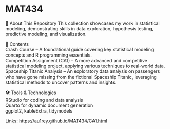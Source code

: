 # MAT434

🚀 About This Repository
This collection showcases my work in statistical modeling, demonstrating skills in data exploration, hypothesis testing, predictive modeling, and visualization.  

📂 Contents  
Crash Course – A foundational guide covering key statistical modeling concepts and R programming essentials.  
Competition Assignment (CA1) – A more advanced and competitive statistical modeling project, applying various techniques to real-world data.  
Spaceship Titanic Analysis – An exploratory data analysis on passengers who have gone missing from the fictional Spaceship Titanic, leveraging statistical methods to uncover patterns and insights.  
  
🛠 Tools & Technologies  
RStudio for coding and data analysis  
Quarto for dynamic document generation  
ggplot2, kableExtra, tidymodels  

Links:
https://au1rey.github.io/MAT434/CA1.html

